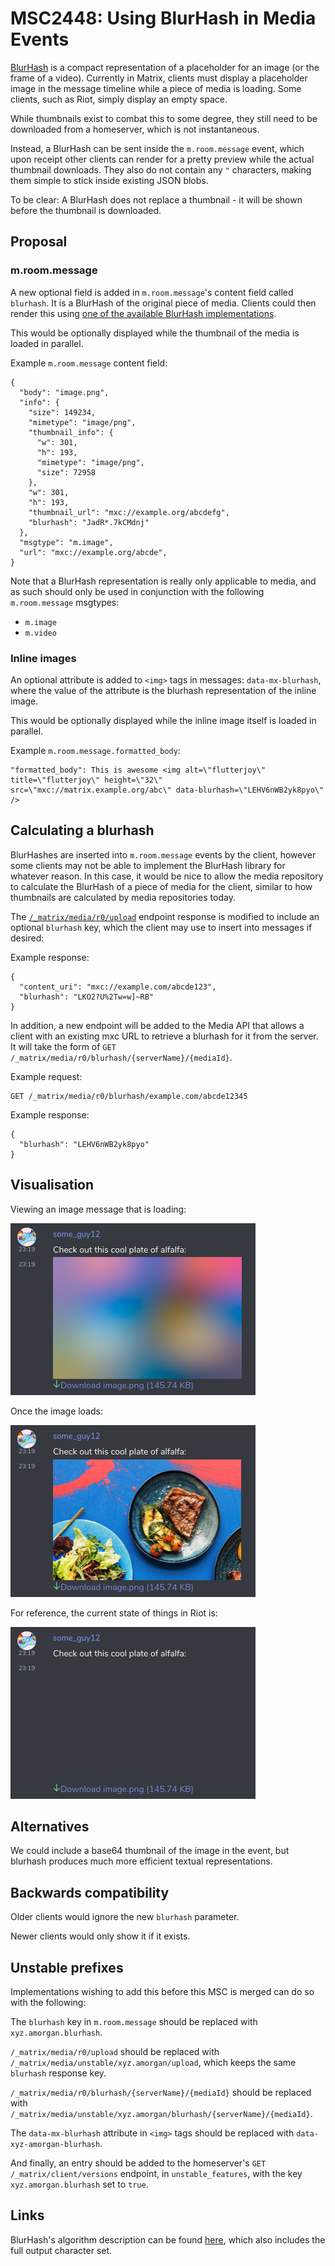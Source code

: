 # MSC2448: Using BlurHash in Media Events

[BlurHash](https://blurha.sh) is a compact representation of a placeholder
for an image (or the frame of a video). Currently in Matrix, clients must
display a placeholder image in the message timeline while a piece of media is
loading. Some clients, such as Riot, simply display an empty space.

While thumbnails exist to combat this to some degree, they still need to be
downloaded from a homeserver, which is not instantaneous.

Instead, a BlurHash can be sent inside the `m.room.message` event, which upon
receipt other clients can render for a pretty preview while the actual
thumbnail downloads. They also do not contain any `"` characters, making them
simple to stick inside existing JSON blobs.

To be clear: A BlurHash does not replace a thumbnail - it will be shown
before the thumbnail is downloaded.

## Proposal

### m.room.message

A new optional field is added in `m.room.message`'s content field called
`blurhash`. It is a BlurHash of the original piece of media. Clients could
then render this using [one of the available BlurHash
implementations](https://github.com/woltapp/blurhash).

This would be optionally displayed while the thumbnail of the media is loaded
in parallel.

Example `m.room.message` content field:

```
{
  "body": "image.png",
  "info": {
    "size": 149234,
    "mimetype": "image/png",
    "thumbnail_info": {
      "w": 301,
      "h": 193,
      "mimetype": "image/png",
      "size": 72958
    },
    "w": 301,
    "h": 193,
    "thumbnail_url": "mxc://example.org/abcdefg",
    "blurhash": "JadR*.7kCMdnj"
  },
  "msgtype": "m.image",
  "url": "mxc://example.org/abcde",
}
```

Note that a BlurHash representation is really only applicable to media, and
as such should only be used in conjunction with the following
`m.room.message` msgtypes:

* `m.image`
* `m.video`

### Inline images

An optional attribute is added to `<img>` tags in messages:
`data-mx-blurhash`, where the value of the attribute is the blurhash
representation of the inline image.

This would be optionally displayed while the inline image itself is loaded in
parallel.

Example `m.room.message.formatted_body`:

```
"formatted_body": This is awesome <img alt=\"flutterjoy\" title=\"flutterjoy\" height=\"32\" src=\"mxc://matrix.example.org/abc\" data-blurhash=\"LEHV6nWB2yk8pyo\" />
```

## Calculating a blurhash

BlurHashes are inserted into `m.room.message` events by the client, however
some clients may not be able to implement the BlurHash library for whatever
reason. In this case, it would be nice to allow the media repository to
calculate the BlurHash of a piece of media for the client, similar to how
thumbnails are calculated by media repositories today.

The
[`/_matrix/media/r0/upload`](https://matrix.org/docs/spec/client_server/r0.6.0#post-matrix-media-r0-upload)
endpoint response is modified to include an optional `blurhash` key,
which the client may use to insert into messages if desired:

Example response:

```
{
  "content_uri": "mxc://example.com/abcde123",
  "blurhash": "LKO2?U%2Tw=w]~RB"
}
```

In addition, a new endpoint will be added to the Media API that allows a
client with an existing mxc URL to retrieve a blurhash for it from the
server. It will take the form of `GET
/_matrix/media/r0/blurhash/{serverName}/{mediaId}`.

Example request:

```
GET /_matrix/media/r0/blurhash/example.com/abcde12345
```

Example response:

```
{
  "blurhash": "LEHV6nWB2yk8pyo"
}
```

## Visualisation

Viewing an image message that is loading:

![blurhashed preview](images/2448-blurhash.png)

Once the image loads:

![the image has loaded](images/2448-loaded-image.png)

For reference, the current state of things in Riot is:

![boo, sad](images/2448-current-state.png)

## Alternatives

We could include a base64 thumbnail of the image in the event, but blurhash
produces much more efficient textual representations.

## Backwards compatibility

Older clients would ignore the new `blurhash` parameter.

Newer clients would only show it if it exists.

## Unstable prefixes

Implementations wishing to add this before this MSC is merged can do so with
the following:

The `blurhash` key in `m.room.message` should be replaced with
`xyz.amorgan.blurhash`.

`/_matrix/media/r0/upload` should be replaced with
`/_matrix/media/unstable/xyz.amorgan/upload`, which keeps the same `blurhash`
response key.

`/_matrix/media/r0/blurhash/{serverName}/{mediaId}` should be
replaced with
`/_matrix/media/unstable/xyz.amorgan/blurhash/{serverName}/{mediaId}`.

The `data-mx-blurhash` attribute in `<img>` tags should be replaced with
`data-xyz-amorgan-blurhash`.

And finally, an entry should be added to the homeserver's `GET
/_matrix/client/versions` endpoint, in `unstable_features`, with the key
`xyz.amorgan.blurhash` set to `true`.

## Links

BlurHash's algorithm description can be found
[here](https://github.com/woltapp/blurhash/blob/master/Algorithm.md), which
also includes the full output character set.
